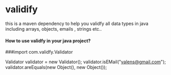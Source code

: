 # validify
this is a maven dependency to help you validfy all  data types in java including arrays, objects, emails , strings etc..


#### How to use validfy in your java project?
###import com.validfy.Validator

Validator validator = new Validator();
validator.isEMail("valens@gmail.com");
validator.areEquals(new Object(), new Object());
